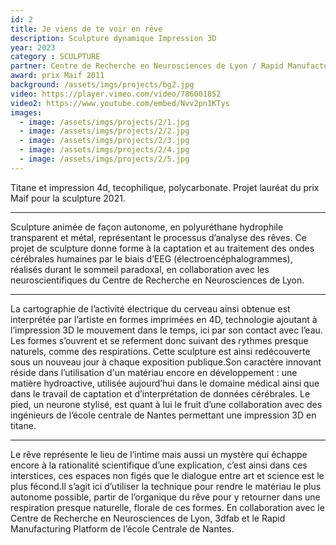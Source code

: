```yaml
---
id: 2
title: Je viens de te voir en rêve
description: Sculpture dynamique Impression 3D
year: 2023
category : SCULPTURE
partner: Centre de Recherche en Neurosciences de Lyon / Rapid Manufacturing Platform de l’école Centrale de Nantes / LTBL
award: prix Maif 2011
background: /assets/imgs/projects/bg2.jpg
video: https://player.vimeo.com/video/786001852
video2: https://www.youtube.com/embed/Nvv2pn1KTys
images:
  - image: /assets/imgs/projects/2/1.jpg
  - image: /assets/imgs/projects/2/2.jpg
  - image: /assets/imgs/projects/2/3.jpg
  - image: /assets/imgs/projects/2/4.jpg
  - image: /assets/imgs/projects/2/5.jpg
---
```

Titane et impression 4d, tecophilique, polycarbonate.
Projet lauréat du prix Maif pour la sculpture 2021. 

---

Sculpture animée de façon autonome, en polyuréthane hydrophile transparent et métal, représentant le processus d’analyse des rêves. Ce projet de sculpture donne forme à la captation et au traitement des ondes cérébrales humaines par le biais d’EEG (électroencéphalogrammes), réalisés durant le sommeil paradoxal, en collaboration avec les neuroscientifiques du Centre de Recherche en Neurosciences de Lyon.

---

La cartographie de l’activité électrique du cerveau ainsi obtenue est interprétée par l’artiste en formes imprimées en 4D, technologie ajoutant à l’impression 3D le mouvement dans le temps, ici par son contact avec l’eau. Les formes s’ouvrent et se referment donc suivant des rythmes presque naturels, comme des respirations. Cette sculpture est ainsi redécouverte sous un nouveau jour à chaque exposition publique.Son caractère innovant réside dans l’utilisation d'un matériau encore en développement : une matière hydroactive, utilisée aujourd’hui dans le domaine médical ainsi que dans le travail de captation et d’interprétation de données cérébrales. 
Le pied, un neurone stylisé, est quant à lui le fruit d’une collaboration avec des ingénieurs de l’école centrale de Nantes permettant une impression 3D en titane. 

---

Le rêve représente le lieu de l’intime mais aussi un mystère qui échappe encore à la rationalité scientifique d’une explication, c’est ainsi dans ces interstices, ces espaces non figés que le dialogue entre art et science est le plus fécond.Il s’agit ici d’utiliser la technique pour rendre le matériau le plus autonome possible, partir de l’organique du rêve pour y retourner dans une respiration presque naturelle, florale de ces formes. En collaboration avec le Centre de Recherche en Neurosciences de Lyon, 3dfab et le Rapid Manufacturing Platform de l’école Centrale de Nantes. 